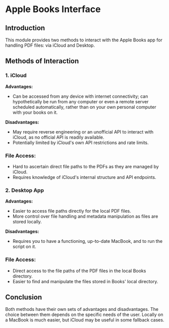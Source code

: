 # Apple Books Interface

## Introduction

This module provides two methods to interact with the Apple Books app for handling PDF files: via iCloud and Desktop.

## Methods of Interaction

### 1. iCloud

**Advantages:**
- Can be accessed from any device with internet connectivity; can hypothetically be run from any computer or even a remote server scheduled automatically, rather than on your own personal computer with your books on it.

**Disadvantages:**
- May require reverse engineering or an unofficial API to interact with iCloud, as no official API is readily available.
- Potentially limited by iCloud's own API restrictions and rate limits.

### File Access:
- Hard to ascertain direct file paths to the PDFs as they are managed by iCloud.
- Requires knowledge of iCloud's internal structure and API endpoints.

### 2. Desktop App

**Advantages:**
- Easier to access file paths directly for the local PDF files.
- More control over file handling and metadata manipulation as files are stored locally.

**Disadvantages:**
- Requires you to have a functioning, up-to-date MacBook, and to run the script on it.

### File Access:
- Direct access to the file paths of the PDF files in the local Books directory.
- Easier to find and manipulate the files stored in Books' local directory.

## Conclusion

Both methods have their own sets of advantages and disadvantages. The choice between them depends on the specific needs of the user. Locally on a MacBook is much easier, but iCloud may be useful in some fallback cases.
